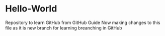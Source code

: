 # Hello-World
Repository to learn GitHub from GitHub Guide
Now making changes to this file as it is new branch for learning breanching in GitHub
